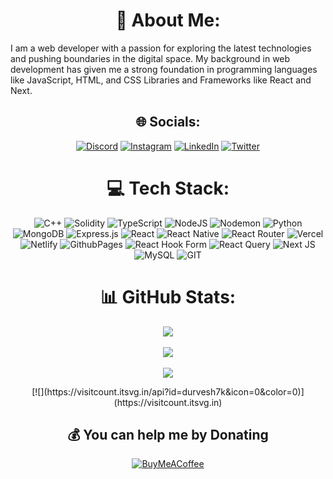 <div align="center">

# 💫 About Me:
<div align = "left">
  I am a web developer with a passion for exploring the latest technologies and pushing boundaries in the digital space. My background in web development has given me a strong foundation 
  in programming languages like JavaScript, HTML, and CSS Libraries and Frameworks like React and Next.  
</div>

## 🌐 Socials:
[![Discord](https://img.shields.io/badge/Discord-%237289DA.svg?logo=discord&logoColor=white)](https://discord.gg/Durvesh7k) [![Instagram](https://img.shields.io/badge/Instagram-%23E4405F.svg?logo=Instagram&logoColor=white)](https://instagram.com/durvesh.chopade) [![LinkedIn](https://img.shields.io/badge/LinkedIn-%230077B5.svg?logo=linkedin&logoColor=white)](https://linkedin.com/in/durvesh-chopade-44bb57202) [![Twitter](https://img.shields.io/badge/Twitter-%231DA1F2.svg?logo=Twitter&logoColor=white)](https://twitter.com/ChopadeDurvesh) 

# 💻 Tech Stack:
![C++](https://img.shields.io/badge/c++-%2300599C.svg?style=for-the-badge&logo=c%2B%2B&logoColor=white) ![Solidity](https://img.shields.io/badge/Solidity-%23363636.svg?style=for-the-badge&logo=solidity&logoColor=white) ![TypeScript](https://img.shields.io/badge/typescript-%007ACC.svg?style=for-the-badge&logo=typescript&logoColor=white) ![NodeJS](https://img.shields.io/badge/node.js-6DA55F?style=for-the-badge&logo=node.js&logoColor=white) ![Nodemon](https://img.shields.io/badge/NODEMON-%23323330.svg?style=for-the-badge&logo=nodemon&logoColor=%BBDEAD) ![Python](https://img.shields.io/badge/python-3670A0?style=for-the-badge&logo=python&logoColor=ffdd54) ![MongoDB](https://img.shields.io/badge/MongoDB-%234ea94b.svg?style=for-the-badge&logo=mongodb&logoColor=white) ![Express.js](https://img.shields.io/badge/express.js-%404d59.svg?style=for-the-badge&logo=express&logoColor=%2361DAFB) ![React](https://img.shields.io/badge/react-%20232a.svg?style=for-the-badge&logo=react&logoColor=%2361DAFB) ![React Native](https://img.shields.io/badge/react_native-%20232a.svg?style=for-the-badge&logo=react&logoColor=%2361DAFB) ![React Router](https://img.shields.io/badge/React_Router-CA4245?style=for-the-badge&logo=react-router&logoColor=white) ![Vercel](https://img.shields.io/badge/vercel-%23000000.svg?style=for-the-badge&logo=vercel&logoColor=white) ![Netlify](https://img.shields.io/badge/netlify-%23000000.svg?style=for-the-badge&logo=netlify&logoColor=#00C7B7) ![GithubPages](https://img.shields.io/badge/github%20pages-121013?style=for-the-badge&logo=github&logoColor=white) ![React Hook Form](https://img.shields.io/badge/React%20Hook%20Form-%23EC5990.svg?style=for-the-badge&logo=reacthookform&logoColor=white) ![React Query](https://img.shields.io/badge/-React%20Query-FF4154?style=for-the-badge&logo=react%20query&logoColor=white) ![Next JS](https://img.shields.io/badge/Next-black?style=for-the-badge&logo=next.js&logoColor=white) ![MySQL](https://img.shields.io/badge/mysql-%2300000f.svg?style=for-the-badge&logo=mysql&logoColor=white) ![GIT](https://img.shields.io/badge/Git-fc6d26?style=for-the-badge&logo=git&logoColor=white)

# 📊 GitHub Stats:

![](https://github-readme-stats.vercel.app/api?username=durvesh7k&theme=dark&hide_border=false&include_all_commits=false&count_private=false)
<br/>
<br/>
![](https://github-readme-streak-stats.herokuapp.com/?user=durvesh7k&theme=dark&hide_border=false)
<br/>
<br/>
![](https://github-readme-stats.vercel.app/api/top-langs/?username=durvesh7k&theme=dark&hide_border=false&include_all_commits=false&count_private=false&layout=compact)
</div>

<div align="center">
[![](https://visitcount.itsvg.in/api?id=durvesh7k&icon=0&color=0)](https://visitcount.itsvg.in)

## 💰 You can help me by Donating
[![BuyMeACoffee](https://img.shields.io/badge/Buy%20Me%20a%20Coffee-ffdd00?style=for-the-badge&logo=buy-me-a-coffee&logoColor=black)](https://buymeacoffee.com/durveshchopade) 

</div>

<!-- Proudly created with GPRM ( https://gprm.itsvg.in ) -->
